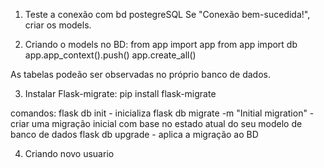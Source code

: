 

1. Teste a conexão com bd postegreSQL
Se "Conexão bem-sucedida!", criar os models.

2. Criando o models no BD:
from app import app
from app import db
app.app_context().push()
app.create_all()

As tabelas podeão ser observadas no próprio banco de dados.

3. Instalar Flask-migrate:
pip install flask-migrate

comandos:
flask db init - inicializa
flask db migrate -m "Initial migration" - criar uma migração inicial com base no estado atual do seu modelo de banco de dados
flask db upgrade - aplica a migração ao BD

4. Criando novo usuario